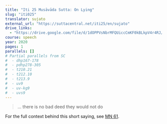 ```yaml
---
title: "Iti 25 Musāvāda Sutta: On Lying"
slug: "iti025"
translator: sujato
external_url: "https://suttacentral.net/iti25/en/sujato"
drive_links:
  - "https://drive.google.com/file/d/1dOPPVsNbrMFQUiccCmKF0kBLkpV4r4RJ/view?usp=drivesdk"
course: speech
year: 2020
pages: 1
parallels: []
# Partial parallels from SC
#  - dhp167-178
#  - pdhp278-305
#  - t210.21
#  - t212.10
#  - t213.9
#  - uv9
#  - uv-kg9
#  - uvs9
---
```


> … there is no bad deed they would not do

For the full context behind this short saying, see [MN 61](/content/canon/mn61).

